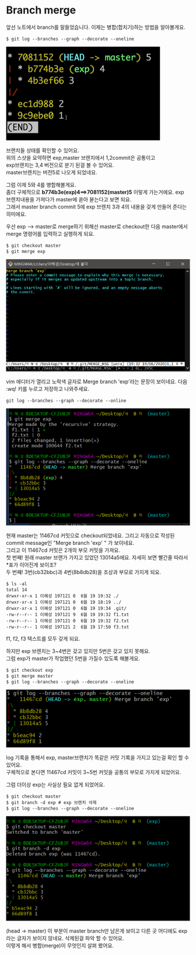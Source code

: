# Branch merge

앞선 노트에서 branch를 말들었습니다. 이제는 병합\(합치기\)하는 방법을 알아볼게요.   


```text
$ git log --branches --graph --decorate --oneline

```

![](../../.gitbook/assets/image%20%28259%29.png)

브랜치들 상태를 확인할 수 있어요.   
위의 스샷을 요약하면 exp,master 브렌치에서 1,2commit은 공통이고   
exp브렌치는 3,4 버전으로 분기 된걸 볼 수 있어요.   
master브렌치는 버전5로 나오게 되었네요.   
  
그럼 이제 5와 4를 병합해볼게요.   
좀더 구체적으로  **b774b3e\(exp\)4==&gt;7081152\(master\)5** 이렇게 가는거에요. exp 브렌치내용을 가져다가 master에 쏟아 붇는다고 보면 되요.   
그래서 master branch commit 5에 exp 브렌치 3과 4의 내용을 갖게 만들어 준다는 의미에요.   


우선 exp --&gt; master로 merge하기 위해선 master로 checkout한 다음 master에서 merge 명령어를 입력하고 실행하게 되요. 

```text
$ git checkout master 
$ git merge exp  
```

![git merge exp ](../../.gitbook/assets/image%20%28263%29.png)

vim 에디터가 열리고 노락색 글자로 Merge branch 'exp'라는 문장이 보이네요. 다음 :wq! 키를 누르고 저장하고 나와주세요.   


```text
git log --branches --graph --decorate --online
```

![](../../.gitbook/assets/image%20%28289%29.png)

현재 master는 11467cd 커밋으로 checkout되었네요. 그리고 자동으로 작성된 commit message인 "Merge branch 'exp' " 가 보이네요.   
그리고 이 11467cd 커밋은 2개의 부모 커밋을 가져요.   
첫 번째! 원래 master 브랜가 가지고 있었던 13014a5에요. 자세히 보면 빨간줄 따라서 \*표가 이어진게 보이조?   
두 번쨰! 3번\(cb32bbc\)과 4번\(8b8db28\)을 조상과 부모로 가지게 되요.

```text
$ ls -al
total 14
drwxr-xr-x 1 이혜성 197121 0  6월 19 19:32 ./
drwxr-xr-x 1 이혜성 197121 0  6월 19 18:19 ../
drwxr-xr-x 1 이혜성 197121 0  6월 19 19:34 .git/
-rw-r--r-- 1 이혜성 197121 9  6월 19 19:32 f1.txt
-rw-r--r-- 1 이혜성 197121 0  6월 19 19:32 f2.txt
-rw-r--r-- 1 이혜성 197121 2  6월 19 17:50 f3.txt

```

f1, f2, f3 텍스트를 모두 갖게 되요. 

하지만 exp 브렌치는 3~4번은 갖고 있지만 5번은 갖고  있지 못해요.   
 그럼 exp가 master가 작업했던 5번을 가질수 있도록 해볼게요. 

```text
$ git checkout exp
$ git merge master 
$ git log --branches --graph --decorate --oneline
```

![](../../.gitbook/assets/image%20%28265%29.png)

log 기록을 통해서 exp, master브랜치가 똑같은 커밋 기록을 가지고 있는걸 확인 할 수 있어요.   
구체적으로 본다면 11467cd 커밋이 3~5번 커밋을 공통의 부모로 가지게 되었어요.   
  
그럼 더이상 exp는 사실상 필요 없게 되었어요. 

```text
$ git checkout master 
$ git branch -d exp # exp 브렌치 삭제 
$ git log --branches --graph --decorate --oneline
```

![](../../.gitbook/assets/image%20%28286%29.png)

\(head -&gt; master\) 이 부분이 master branch만 남은게 보이고 다른 곳 어디에도 exp라는 글자가 보이지 않네요. 삭제된걸 파악 할 수 있어요.   
이렇게 해서 병합\(merge\)이 무엇인지 살펴 봤어요. 

